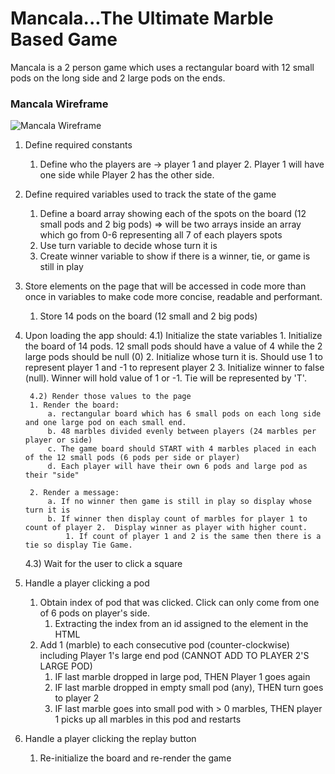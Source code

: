 # Mancala...The Ultimate Marble Based Game

Mancala is a 2 person game which uses a rectangular board with 12 small pods on the long side and 2 large pods on the ends.  

### Mancala Wireframe
![Mancala Wireframe](https://i.imgur.com/5LvCBOr.jpg "Mancala Wireframe")


1) Define required constants
    1. Define who the players are -> player 1 and player 2.  Player 1 will have one side while Player 2 has the other side.

2) Define required variables used to track the state of the game
    1. Define a board array showing each of the spots on the board (12 small pods and 2 big pods)
        => will be two arrays inside an array which go from 0-6 representing all 7 of each players spots
    2. Use turn variable to decide whose turn it is
    3. Create winner variable to show if there is a winner, tie, or game is still in play

3) Store elements on the page that will be accessed in code more than once in variables to make code more concise, readable and performant.
    1. Store 14 pods on the board (12 small and 2 big pods)

4) Upon loading the app should:
    	4.1) Initialize the state variables
        1. Initialize the board of 14 pods.  12 small pods should have a value of 4 while the 2 large pods should be null (0)
        2. Initialize whose turn it is. Should use 1 to represent player 1 and -1 to represent player 2
        3. Initialize winner to false (null).  Winner will hold value of 1 or -1.  Tie will be represented by 'T'.

    	4.2) Render those values to the page
        1. Render the board:
            a. rectangular board which has 6 small pods on each long side and one large pod on each small end.
            b. 48 marbles divided evenly between players (24 marbles per player or side)
            c. The game board should START with 4 marbles placed in each of the 12 small pods (6 pods per side or player) 
            d. Each player will have their own 6 pods and large pod as their "side"

        2. Render a message:
            a. If no winner then game is still in play so display whose turn it is
            b. If winner then display count of marbles for player 1 to count of player 2.  Display winner as player with higher count.
                1. If count of player 1 and 2 is the same then there is a tie so display Tie Game.

    4.3) Wait for the user to click a square

5) Handle a player clicking a pod
    1. Obtain index of pod that was clicked.  Click can only come from one of 6 pods on player's side.
        1. Extracting the index from an id assigned to the element in the HTML
    2. Add 1 (marble) to each consecutive pod (counter-clockwise) including Player 1's large end pod (CANNOT ADD TO PLAYER 2'S LARGE POD)
        1. IF last marble dropped in large pod, THEN Player 1 goes again
        2. IF last marble dropped in empty small pod (any), THEN turn goes to player 2
        3. IF last marble goes into small pod with > 0 marbles, THEN player 1 picks up all marbles in this pod and restarts


6) Handle a player clicking the replay button
    1.  Re-initialize the board and re-render the game

